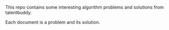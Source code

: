 This repo contains some interesting algorithm problems and solutions from talentbuddy.

Each document is a problem and its solution.